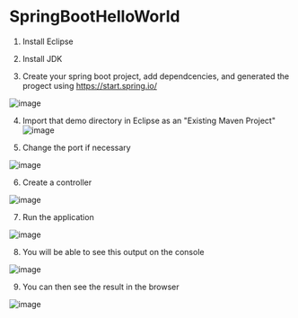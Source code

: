 # SpringBootHelloWorld

1. Install Eclipse

2. Install JDK

3. Create your spring boot project, add dependcencies, and generated the progect using https://start.spring.io/

![image](https://user-images.githubusercontent.com/16840267/162933023-c51e7d5d-223e-4920-b181-8ab8f2e52855.png)

4. Import that demo directory in Eclipse as an "Existing Maven Project"
![image](https://user-images.githubusercontent.com/16840267/162933749-fc2f8fd7-0327-453b-9ac5-48c46e2dce82.png)

5. Change the port if necessary

![image](https://user-images.githubusercontent.com/16840267/162934409-759b73e1-34a1-44fa-aa83-a6cd15e7fcce.png)

6. Create a controller

![image](https://user-images.githubusercontent.com/16840267/162934485-c36ea992-8f79-4261-800f-7304b25a2dc1.png)

7. Run the application

![image](https://user-images.githubusercontent.com/16840267/162934619-bd71e1bf-22a4-4c53-a69e-fc4052debd80.png)

8. You will be able to see this output on the console

![image](https://user-images.githubusercontent.com/16840267/162934830-a2261218-53f8-4d02-879a-d16844e8e190.png)

9. You can then see the result in the browser

![image](https://user-images.githubusercontent.com/16840267/162935121-b52957f2-272b-4de9-a9e6-94a886cf15aa.png)


